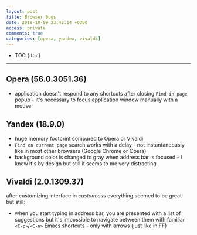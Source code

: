 ```yaml
---
layout: post
title: Browser Bugs
date: 2018-10-09 23:42:14 +0300
access: private
comments: true
categories: [opera, yandex, vivaldi]
---
```


<!-- more -->

* TOC
{:toc}
<hr>

Opera (56.0.3051.36)
--------------------

- application doesn't respond to any shortcuts after closing `Find in page`
  popup - it's necessary to focus application window manually with a mouse

Yandex (18.9.0)
---------------

- huge memory footprint compared to Opera or Vivaldi
- `Find on current page` search works with a delay - not instantaneously
  like in most other browsers (Google Chrome or Opera)
- background color is changed to gray when address bar is focused - I know
  it's by design but still it seems to me very distracting

Vivaldi (2.0.1309.37)
---------------------

after customizing interface in _custom.css_ everything seemed to be great
but still:

- when you start typing in address bar, you are presented with a list of
  suggestions but it's impossible to navigate between them with familiar
  `<C-p>`/`<C-n>` Emacs shortcuts - only with arrows (just like in FF)
